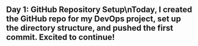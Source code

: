 ## Day 1: GitHub Repository Setup\nToday, I created the GitHub repo for my DevOps project, set up the directory structure, and pushed the first commit. Excited to continue!
